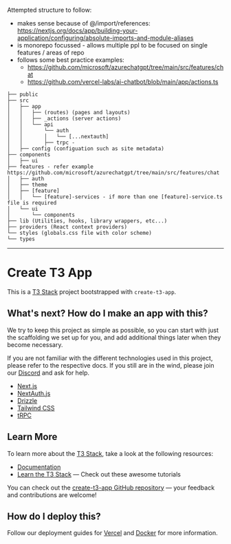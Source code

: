 Attempted structure to follow:

- makes sense because of @/import/references: https://nextjs.org/docs/app/building-your-application/configuring/absolute-imports-and-module-aliases
- is monorepo focussed - allows multiple ppl to be focused on single features / areas of repo
- follows some best practice examples:
  - https://github.com/microsoft/azurechatgpt/tree/main/src/features/chat
  - https://github.com/vercel-labs/ai-chatbot/blob/main/app/actions.ts

```
├── public
├── src
│   ├── app
│   │   ├── (routes) (pages and layouts)
│   │   ├── _actions (server actions)
│   │   └── api
│   │       └── auth
│   │       │   └── [...nextauth]
│   │       ├── trpc -
│   ├── config (configuation such as site metadata)
├── components
│   ├── ui
├── features - refer example https://github.com/microsoft/azurechatgpt/tree/main/src/features/chat
│   ├── auth
│   ├── theme
│   ├── [feature]
│   │   └── [feature]-services - if more than one [feature]-service.ts file is required
│   └── ui
│       └── components
├── lib (Utilities, hooks, library wrappers, etc...)
├── providers (React context providers)
└── styles (globals.css file with color scheme)
└── types
```

---

# Create T3 App

This is a [T3 Stack](https://create.t3.gg/) project bootstrapped with `create-t3-app`.

## What's next? How do I make an app with this?

We try to keep this project as simple as possible, so you can start with just the scaffolding we set up for you, and add additional things later when they become necessary.

If you are not familiar with the different technologies used in this project, please refer to the respective docs. If you still are in the wind, please join our [Discord](https://t3.gg/discord) and ask for help.

- [Next.js](https://nextjs.org)
- [NextAuth.js](https://next-auth.js.org)
- [Drizzle](https://orm.drizzle.team)
- [Tailwind CSS](https://tailwindcss.com)
- [tRPC](https://trpc.io)

## Learn More

To learn more about the [T3 Stack](https://create.t3.gg/), take a look at the following resources:

- [Documentation](https://create.t3.gg/)
- [Learn the T3 Stack](https://create.t3.gg/en/faq#what-learning-resources-are-currently-available) — Check out these awesome tutorials

You can check out the [create-t3-app GitHub repository](https://github.com/t3-oss/create-t3-app) — your feedback and contributions are welcome!

## How do I deploy this?

Follow our deployment guides for [Vercel](https://create.t3.gg/en/deployment/vercel) and [Docker](https://create.t3.gg/en/deployment/docker) for more information.
